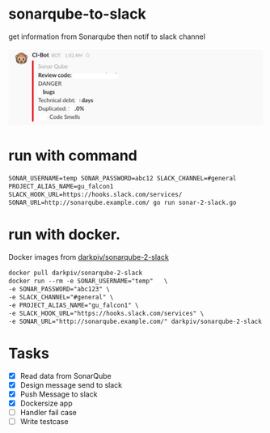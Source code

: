# sonarqube-to-slack
get information from Sonarqube then notif to slack channel

![demo image](images/demo.png)

# run with command

```
SONAR_USERNAME=temp SONAR_PASSWORD=abc12 SLACK_CHANNEL=#general PROJECT_ALIAS_NAME=gu_falcon1 SLACK_HOOK_URL=https://hooks.slack.com/services/ SONAR_URL=http://sonarqube.example.com/ go run sonar-2-slack.go
```

# run with docker. 
Docker images from [darkpiv/sonarqube-2-slack](https://hub.docker.com/r/darkpiv/sonarqube-2-slack)

```
docker pull darkpiv/sonarqube-2-slack
docker run --rm -e SONAR_USERNAME="temp"   \
-e SONAR_PASSWORD="abc123" \
-e SLACK_CHANNEL="#general" \
-e PROJECT_ALIAS_NAME="gu_falcon1" \
-e SLACK_HOOK_URL="https://hooks.slack.com/services" \
-e SONAR_URL="http://sonarqube.example.com/" darkpiv/sonarqube-2-slack
```


# Tasks

- [x] Read data from SonarQube
- [x] Design message send to slack
- [x] Push Message to slack
- [x] Dockersize app
- [ ] Handler fail case
- [ ] Write testcase

